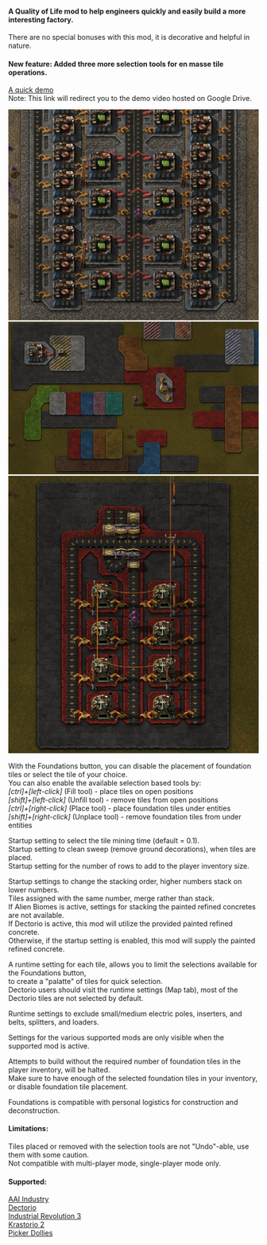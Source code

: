 #### A Quality of Life mod to help engineers quickly and easily build a more interesting factory.  
There are no special bonuses with this mod, it is decorative and helpful in nature.  

#### New feature: Added three more selection tools for en masse tile operations.  

[A quick demo](https://drive.google.com/file/d/1o4HD90M7-e2r7auqeI3zcnIm5Rq9RNND/view?usp=sharing)  
Note: This link will redirect you to the demo video hosted on Google Drive.

![pic 2](/pic2.png)  
![pic 3](/pic3.png)  
![pic 4](/pic4.png)  

With the Foundations button, you can disable the placement of foundation tiles or select the tile of your choice.  
You can also enable the available selection based tools by:  
*[ctrl]+[left-click]* (Fill tool) - place tiles on open positions  
*[shift]+[left-click]* (Unfill tool) - remove tiles from open positions  
*[ctrl]+[right-click]* (Place tool) - place foundation tiles under entities  
*[shift]+[right-click]* (Unplace tool) - remove foundation tiles from under entities  

Startup setting to select the tile mining time (default = 0.1).  
Startup setting to clean sweep (remove ground decorations), when tiles are placed.  
Startup setting for the number of rows to add to the player inventory size.

Startup settings to change the stacking order, higher numbers stack on lower numbers.  
Tiles assigned with the same number, merge rather than stack.  
If Alien Biomes is active, settings for stacking the painted refined concretes are not available.  
If Dectorio is active, this mod will utilize the provided painted refined concrete.  
Otherwise, if the startup setting is enabled, this mod will supply the painted refined concrete.  

A runtime setting for each tile, allows you to limit the selections available for the Foundations button,  
to create a "palatte" of tiles for quick selection.  
Dectorio users should visit the runtime settings (Map tab), most of the Dectorio tiles are not selected by default.  

Runtime settings to exclude small/medium electric poles, inserters, and belts, splitters, and loaders.  

Settings for the various supported mods are only visible when the supported mod is active.  

Attempts to build without the required number of foundation tiles in the player inventory, will be halted.  
Make sure to have enough of the selected foundation tiles in your inventory, or disable foundation tile placement.  

Foundations is compatible with personal logistics for construction and deconstruction.  

#### Limitations:  
Tiles placed or removed with the selection tools are not "Undo"-able, use them with some caution.  
Not compatible with multi-player mode, single-player mode only.  

#### Supported:
[AAI Industry](https://mods.factorio.com/mod/aai-industry)  
[Dectorio](https://mods.factorio.com/mod/Dectorio)  
[Industrial Revolution 3](https://mods.factorio.com/mod/IndustrialRevolution3)  
[Krastorio 2](https://mods.factorio.com/mod/Krastorio2)  
[Picker Dollies](https://mods.factorio.com/mod/PickerDollies)  
